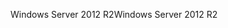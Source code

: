 <span data-ttu-id="15378-101">Windows Server 2012 R2</span><span class="sxs-lookup"><span data-stu-id="15378-101">Windows Server 2012 R2</span></span>